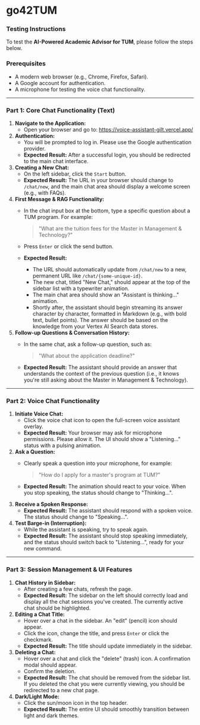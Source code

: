 # go42TUM

### **Testing Instructions**

To test the **AI-Powered Academic Advisor for TUM**, please follow the steps below.

### **Prerequisites**

- A modern web browser (e.g., Chrome, Firefox, Safari).
- A Google account for authentication.
- A microphone for testing the voice chat functionality.

---

### **Part 1: Core Chat Functionality (Text)**

1. **Navigate to the Application:**
    - Open your browser and go to: https://voice-assistant-gilt.vercel.app/
2. **Authentication:**
    - You will be prompted to log in. Please use the Google authentication provider.
    - **Expected Result:** After a successful login, you should be redirected to the main chat interface.
3. **Creating a New Chat:**
    - On the left sidebar, click the `Start` button.
    - **Expected Result:** The URL in your browser should change to `/chat/new`, and the main chat area should display a welcome screen (e.g., with FAQs).
4. **First Message & RAG Functionality:**
    - In the chat input box at the bottom, type a specific question about a TUM program. For example:
        
        > "What are the tuition fees for the Master in Management & Technology?"
        > 
    - Press `Enter` or click the send button.
    - **Expected Result:**
        - The URL should automatically update from `/chat/new` to a new, permanent URL like `/chat/{some-unique-id}`.
        - The new chat, titled "New Chat," should appear at the top of the sidebar list with a typewriter animation.
        - The main chat area should show an "Assistant is thinking..." animation.
        - Shortly after, the assistant should begin streaming its answer character by character, formatted in Markdown (e.g., with bold text, bullet points). The answer should be based on the knowledge from your Vertex AI Search data stores.
5. **Follow-up Questions & Conversation History:**
    - In the same chat, ask a follow-up question, such as:
        
        > "What about the application deadline?"
        > 
    - **Expected Result:** The assistant should provide an answer that understands the context of the previous question (i.e., it knows you're still asking about the Master in Management & Technology).

---

### **Part 2: Voice Chat Functionality**

1. **Initiate Voice Chat:**
    - Click the voice chat icon to open the full-screen voice assistant overlay.
    - **Expected Result:** Your browser may ask for microphone permissions. Please allow it. The UI should show a "Listening..." status with a pulsing animation.
2. **Ask a Question:**
    - Clearly speak a question into your microphone, for example:
        
        > "How do I apply for a master's program at TUM?"
        > 
    - **Expected Result:** The animation should react to your voice. When you stop speaking, the status should change to "Thinking...".
3. **Receive a Spoken Response:**
    - **Expected Result:** The assistant should respond with a spoken voice. The status should change to "Speaking...".
4. **Test Barge-in (Interruption):**
    - While the assistant is speaking, try to speak again.
    - **Expected Result:** The assistant should stop speaking immediately, and the status should switch back to "Listening...", ready for your new command.

---

### **Part 3: Session Management & UI Features**

1. **Chat History in Sidebar:**
    - After creating a few chats, refresh the page.
    - **Expected Result:** The sidebar on the left should correctly load and display all the chat sessions you've created. The currently active chat should be highlighted.
2. **Editing a Chat Title:**
    - Hover over a chat in the sidebar. An "edit" (pencil) icon should appear.
    - Click the icon, change the title, and press `Enter` or click the checkmark.
    - **Expected Result:** The title should update immediately in the sidebar.
3. **Deleting a Chat:**
    - Hover over a chat and click the "delete" (trash) icon. A confirmation modal should appear.
    - Confirm the deletion.
    - **Expected Result:** The chat should be removed from the sidebar list. If you deleted the chat you were currently viewing, you should be redirected to a new chat page.
4. **Dark/Light Mode:**
    - Click the sun/moon icon in the top header.
    - **Expected Result:** The entire UI should smoothly transition between light and dark themes.
